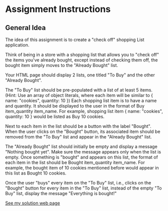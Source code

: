 # Assignment Instructions

## General Idea
The idea of this assignment is to create a "check off" shopping List application.

Think of being in a store with a shopping list that allows you to "check off" the items you've already bought, except instead of checking them off, the bought item simply moves to the "Already Bought" list.

Your HTML page should display 2 lists, one titled "To Buy" and the other "Already Bought".

The "To Buy" list should be pre-populated with a list of at least 5 items. (Hint: Use an array of object literals, where each item will be similar to { name: "cookies", quantity: 10 }) Each shopping list item is to have a name and quantity. It should be displayed to the user in the format of Buy item_quantity item_name. For example, shopping list item { name: "cookies", quantity: 10 } would be listed as Buy 10 cookies.

Next to each item in the list should be a button with the label "Bought". When the user clicks on the "Bought" button, its associated item should be removed from the "To Buy" list and appear in the "Already Bought" list.

The "Already Bought" list should initially be empty and display a message "Nothing bought yet". Make sure the message appears only when the list is empty. Once something is "bought" and appears on this list, the format of each item in the list should be Bought item_quantity item_name. For example, the bought item of 10 cookies mentioned before would appear in this list as Bought 10 cookies.

Once the user "buys" every item on the "To Buy" list, i.e., clicks on the "Bought" button for every item in the "To Buy" list, instead of the empty "To Buy" list, display the message "Everything is bought!"

[See my solution web page](https://kartikeyhadiya.github.io/Coursera-Assignments/Single-Page-Web-Applications-with-AngularJS/Module2/)
